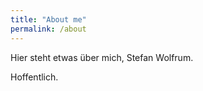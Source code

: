 ```yaml
---
title: "About me"
permalink: /about
---
```


Hier steht etwas über mich, Stefan Wolfrum.

Hoffentlich.
